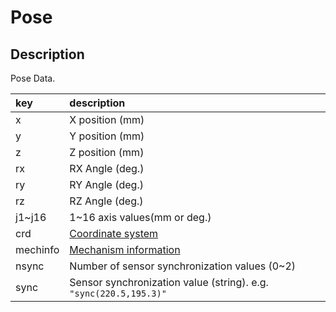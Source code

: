 ﻿# Pose

## Description

Pose Data.

|key|description|
|:---|:---|
|x|X position (mm)|
|y|Y position (mm)|
|z|Z position (mm)|
|rx|RX Angle (deg.)|
|ry|RY Angle (deg.)|
|rz|RZ Angle (deg.)|
|j1~j16|1~16 axis values(mm or deg.)|
|crd|[Coordinate system](./crdsys.md)|
|mechinfo|[Mechanism information](./mechinfo.md)|
|nsync|Number of sensor synchronization values (0~2)|
|sync|Sensor synchronization value (string). e.g. `"sync(220.5,195.3)"`|